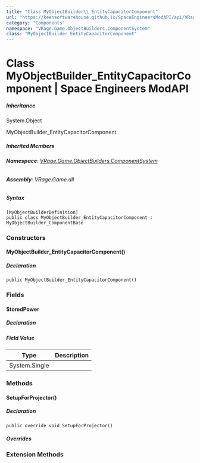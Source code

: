 ```yaml
---
title: "Class MyObjectBuilder\\_EntityCapacitorComponent"
url: "https://keensoftwarehouse.github.io/SpaceEngineersModAPI/api/VRage.Game.ObjectBuilders.ComponentSystem.MyObjectBuilder_EntityCapacitorComponent.html"
category: "Components"
namespace: "VRage.Game.ObjectBuilders.ComponentSystem"
class: "MyObjectBuilder_EntityCapacitorComponent"
---
```


# Class MyObjectBuilder\_EntityCapacitorComponent | Space Engineers ModAPI

##### Inheritance

System.Object

MyObjectBuilder\_EntityCapacitorComponent

##### Inherited Members

###### **Namespace**: [VRage.Game.ObjectBuilders.ComponentSystem](https://keensoftwarehouse.github.io/SpaceEngineersModAPI/api/VRage.Game.ObjectBuilders.ComponentSystem.html)

###### **Assembly**: VRage.Game.dll

##### Syntax

```
[MyObjectBuilderDefinition]
public class MyObjectBuilder_EntityCapacitorComponent : MyObjectBuilder_ComponentBase
```

### Constructors

#### MyObjectBuilder\_EntityCapacitorComponent()

##### Declaration

```
public MyObjectBuilder_EntityCapacitorComponent()
```

### Fields

#### StoredPower

##### Declaration

##### Field Value

| Type | Description |
| --- | --- |
| System.Single |     |

### Methods

#### SetupForProjector()

##### Declaration

```
public override void SetupForProjector()
```

##### Overrides

### Extension Methods
